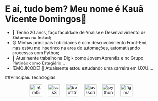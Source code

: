 # E aí, tudo bem? Meu nome é Kauã Vicente Domingos👋

- 💬 Tenho 20 anos, faço faculdade de Analise e Desenvolvimento de Sistemas na Insted;
- 😄 Minhas principais habilidades é com desenvolvimento Front-End, mas estou me inserindo na area de automações, automatizando processos com Python;
- 🔭 Atualmente trabalho na Digix como Jovem Aprendiz e no Grupo Platinão como Estagiário...
- [EMOJICODE] 🌱 Atualmente estou estudando uma carreira em UX/UI...

##Principais Tecnologias

<div align="center">
  <img src="https://cdn.jsdelivr.net/gh/devicons/devicon/icons/html5/html5-original.svg" height="40" alt="html5 logo"  />
  <img width="12" />
  <img src="https://cdn.jsdelivr.net/gh/devicons/devicon/icons/css3/css3-original.svg" height="40" alt="css3 logo"  />
  <img width="12" />
  <img src="https://cdn.jsdelivr.net/gh/devicons/devicon/icons/bootstrap/bootstrap-original.svg" height="40" alt="bootstrap logo"  />
  <img width="12" />
  <img src="https://cdn.jsdelivr.net/gh/devicons/devicon/icons/javascript/javascript-original.svg" height="40" alt="javascript logo"  />
  <img width="12" />
  <img src="https://cdn.jsdelivr.net/gh/devicons/devicon/icons/python/python-original.svg" height="40" alt="python logo"  />
  <img width="12" />
  <img src="https://cdn.jsdelivr.net/gh/devicons/devicon/icons/figma/figma-original.svg" height="40" alt="figma logo"  />
</div>


